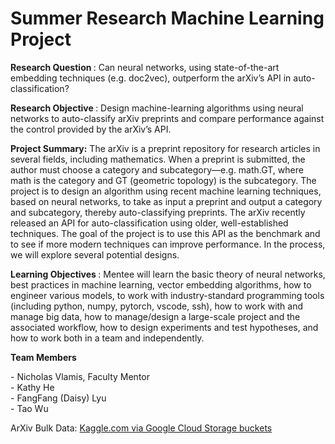 <h1>Summer Research Machine Learning Project</h1>

<p>

<b>Research Question </b>: Can neural networks, using state-of-the-art embedding techniques (e.g.
doc2vec), outperform the arXiv’s API in auto-classification? 
<p>
<p> 
<b>Research Objective </b>: Design machine-learning algorithms using neural networks to auto-classify
arXiv preprints and compare performance against the control provided by the arXiv’s
API. 
<p>
<b>Project Summary:</b> The arXiv is a preprint repository for research articles in several fields, including
mathematics. When a preprint is submitted, the author must choose a category and
subcategory—e.g. math.GT, where math is the category and GT (geometric topology) is
the subcategory. The project is to design an algorithm using recent machine learning
techniques, based on neural networks, to take as input a preprint and output a category
and subcategory, thereby auto-classifying preprints. The arXiv recently released an API
for auto-classification using older, well-established techniques. The goal of the project is
to use this API as the benchmark and to see if more modern techniques can improve
performance. In the process, we will explore several potential designs. 
</p>

<b>Learning Objectives </b>: Mentee will learn the basic theory of neural networks, best practices in machine
learning, vector embedding algorithms, how to engineer various models, to work with
industry-standard programming tools (including python, numpy, pytorch, vscode, ssh),
how to work with and manage big data, how to manage/design a large-scale project
and the associated workflow, how to design experiments and test hypotheses, and
how to work both in a team and independently. 
<p>
  
<b>Team Members <br></b>
<p>
- Nicholas Vlamis, Faculty Mentor <br>
- Kathy He <br>
- FangFang (Daisy) Lyu <br>
- Tao Wu <br>
</p>


ArXiv Bulk Data: <a href ="https://www.kaggle.com/datasets/Cornell-University/arxiv"> Kaggle.com via Google Cloud Storage buckets </a>
